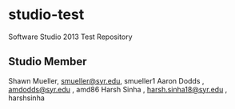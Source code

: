 studio-test
===========

Software Studio 2013 Test Repository

## Studio Member

Shawn Mueller, smueller@syr.edu, smueller1
Aaron Dodds  , amdodds@syr.edu , amd86 
Harsh Sinha  , harsh.sinha18@syr.edu  , harshsinha
